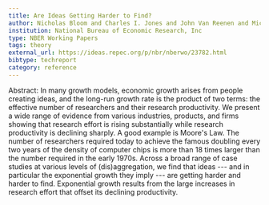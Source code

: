 ```yaml
---
title: Are Ideas Getting Harder to Find?
author: Nicholas Bloom and Charles I. Jones and John Van Reenen and Michael Webb
institution: National Bureau of Economic Research, Inc
type: NBER Working Papers
tags: theory
external_url: https://ideas.repec.org/p/nbr/nberwo/23782.html
bibtype: techreport
category: reference
---
```

Abstract: In many growth models, economic growth arises from people creating ideas, and the long-run growth rate is the product of two terms: the effective number of researchers and their research productivity. We present a wide range of evidence from various industries, products, and firms showing that research effort is rising substantially while research productivity is declining sharply. A good example is Moore's Law. The number of researchers required today to achieve the famous doubling every two years of the density of computer chips is more than 18 times larger than the number required in the early 1970s. Across a broad range of case studies at various levels of (dis)aggregation, we find that ideas --- and in particular the exponential growth they imply --- are getting harder and harder to find. Exponential growth results from the large increases in research effort that offset its declining productivity.
